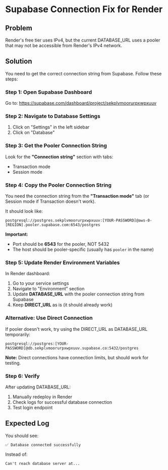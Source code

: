 # Supabase Connection Fix for Render

## Problem
Render's free tier uses IPv4, but the current DATABASE_URL uses a pooler that may not be accessible from Render's IPv4 network.

## Solution

You need to get the correct connection string from Supabase. Follow these steps:

### Step 1: Open Supabase Dashboard
Go to: https://supabase.com/dashboard/project/sekplvmoorurpxwpxuuv

### Step 2: Navigate to Database Settings
1. Click on "Settings" in the left sidebar
2. Click on "Database"

### Step 3: Get the Pooler Connection String
Look for the **"Connection string"** section with tabs:
- Transaction mode
- Session mode

### Step 4: Copy the Pooler Connection String
You need the connection string from the **"Transaction mode"** tab (or Session mode if Transaction doesn't work).

It should look like:
```
postgresql://postgres.sekplvmoorurpxwpxuuv:[YOUR-PASSWORD]@aws-0-[REGION].pooler.supabase.com:6543/postgres
```

**Important:**
- Port should be **6543** for the pooler, NOT 5432
- The host should be pooler-specific (usually has `pooler` in the name)

### Step 5: Update Render Environment Variables

In Render dashboard:
1. Go to your service settings
2. Navigate to "Environment" section
3. Update **DATABASE_URL** with the pooler connection string from Supabase
4. Keep **DIRECT_URL** as is (it should already work)

### Alternative: Use Direct Connection

If pooler doesn't work, try using the DIRECT_URL as DATABASE_URL temporarily:

```
postgresql://postgres:[YOUR-PASSWORD]@db.sekplvmoorurpxwpxuuv.supabase.co:5432/postgres
```

**Note:** Direct connections have connection limits, but should work for testing.

### Step 6: Verify

After updating DATABASE_URL:
1. Manually redeploy in Render
2. Check logs for successful database connection
3. Test login endpoint

## Expected Log

You should see:
```
✅ Database connected successfully
```

Instead of:
```
Can't reach database server at...
```

